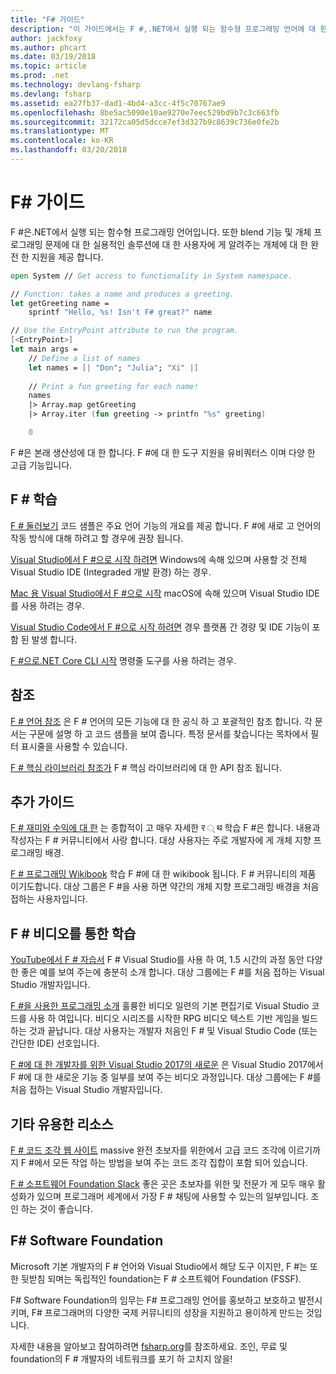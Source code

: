 ```yaml
---
title: "F# 가이드"
description: "이 가이드에서는 F #,.NET에서 실행 되는 함수형 프로그래밍 언어에 대 한 다양 한 교육 자료에 대 한 개요를 제공 합니다."
author: jackfoxy
ms.author: phcart
ms.date: 03/19/2018
ms.topic: article
ms.prod: .net
ms.technology: devlang-fsharp
ms.devlang: fsharp
ms.assetid: ea27fb37-dad1-4bd4-a3cc-4f5c70767ae9
ms.openlocfilehash: 8be5ac5090e10ae9270e7eec529bd9b7c3c663fb
ms.sourcegitcommit: 32172ca05d5dcce7ef3d327b9c8639c736e0fe2b
ms.translationtype: MT
ms.contentlocale: ko-KR
ms.lasthandoff: 03/20/2018
---
```

# <a name="f-guide"></a>F# 가이드

F #은.NET에서 실행 되는 함수형 프로그래밍 언어입니다. 또한 blend 기능 및 개체 프로그래밍 문제에 대 한 실용적인 솔루션에 대 한 사용자에 게 알려주는 개체에 대 한 완전 한 지원을 제공 합니다.

```fsharp
open System // Get access to functionality in System namespace.

// Function: takes a name and produces a greeting.
let getGreeting name =
    sprintf "Hello, %s! Isn't F# great?" name

// Use the EntryPoint attribute to run the program.
[<EntryPoint>]
let main args =
    // Define a list of names
    let names = [| "Don"; "Julia"; "Xi" |]
    
    // Print a fun greeting for each name!
    names
    |> Array.map getGreeting
    |> Array.iter (fun greeting -> printfn "%s" greeting)

    0
```

F #은 본래 생산성에 대 한 합니다. F #에 대 한 도구 지원을 유비쿼터스 이며 다양 한 고급 기능입니다.

## <a name="learning-f"></a>F # 학습 #

[F # 둘러보기](tour.md) 코드 샘플은 주요 언어 기능의 개요를 제공 합니다. F #에 새로 고 언어의 작동 방식에 대해 하려고 할 경우에 권장 됩니다.

[Visual Studio에서 F #으로 시작 하려면](get-started/get-started-visual-studio.md) Windows에 속해 있으며 사용할 것 전체 Visual Studio IDE (Integraded 개발 환경) 하는 경우.

[Mac 용 Visual Studio에서 F #으로 시작](get-started/get-started-with-visual-studio-for-mac.md) macOS에 속해 있으며 Visual Studio IDE를 사용 하려는 경우.

[Visual Studio Code에서 F #으로 시작 하려면](get-started/get-started-vscode.md) 경우 플랫폼 간 경량 및 IDE 기능이 포함 된 발생 합니다.

[F #으로.NET Core CLI 시작](get-started/get-started-command-line.md) 명령줄 도구를 사용 하려는 경우.

## <a name="references"></a>참조

[F # 언어 참조](language-reference/index.md) 은 F # 언어의 모든 기능에 대 한 공식 하 고 포괄적인 참조 합니다. 각 문서는 구문에 설명 하 고 코드 샘플을 보여 줍니다. 특정 문서를 찾습니다는 목차에서 필터 표시줄을 사용할 수 있습니다.

[F # 핵심 라이브러리 참조가](https://msdn.microsoft.com/visualfsharpdocs/conceptual/fsharp-core-library-reference) F # 핵심 라이브러리에 대 한 API 참조 됩니다.

## <a name="additional-guides"></a>추가 가이드

[F # 재미와 수익에 대 한](https://swlaschin.gitbooks.io/fsharpforfunandprofit/content/) 는 종합적이 고 매우 자세한 र ् थ 학습 F #은 합니다. 내용과 작성자는 F # 커뮤니티에서 사랑 합니다. 대상 사용자는 주로 개발자에 게 개체 지향 프로그래밍 배경.

[F # 프로그래밍 Wikibook](https://en.wikibooks.org/wiki/F_Sharp_Programming) 학습 F #에 대 한 wikibook 됩니다. F # 커뮤니티의 제품 이기도합니다. 대상 그룹은 F #을 사용 하면 약간의 개체 지향 프로그래밍 배경을 처음 접하는 사용자입니다.

## <a name="learn-f-through-videos"></a>F # 비디오를 통한 학습

[YouTube에서 F # 자습서](https://www.youtube.com/watch?v=c7eNDJN758U) F # Visual Studio를 사용 하 여, 1.5 시간의 과정 동안 다양 한 좋은 예를 보여 주는에 충분히 소개 합니다. 대상 그룹에는 F #를 처음 접하는 Visual Studio 개발자입니다.

[F #을 사용한 프로그래밍 소개](https://www.youtube.com/watch?v=Teak30_pXHk&list=PLEoMzSkcN8oNiJ67Hd7oRGgD1d4YBxYGC) 훌륭한 비디오 일련의 기본 편집기로 Visual Studio 코드를 사용 하 여입니다. 비디오 시리즈를 시작한 RPG 비디오 텍스트 기반 게임을 빌드하는 것과 끝납니다. 대상 사용자는 개발자 처음인 F # 및 Visual Studio Code (또는 간단한 IDE) 선호입니다.

[F #에 대 한 개발자를 위한 Visual Studio 2017의 새로운](https://www.linkedin.com/learning/what-s-new-in-visual-studio-2017-for-f-sharp-for-developers) 은 Visual Studio 2017에서 F #에 대 한 새로운 기능 중 일부를 보여 주는 비디오 과정입니다. 대상 그룹에는 F #를 처음 접하는 Visual Studio 개발자입니다.

## <a name="other-useful-resources"></a>기타 유용한 리소스

[F # 코드 조각 웹 사이트](http://www.fssnip.net) massive 완전 초보자를 위한에서 고급 코드 조각에 이르기까지 F #에서 모든 작업 하는 방법을 보여 주는 코드 조각 집합이 포함 되어 있습니다.

[F # 소프트웨어 Foundation Slack](http://fsharp.org/guides/slack/) 좋은 곳은 초보자를 위한 및 전문가 게 모두 매우 활성화가 있으며 프로그래머 세계에서 가장 F # 채팅에 사용할 수 있는의 일부입니다. 조인 하는 것이 좋습니다.

## <a name="the-f-software-foundation"></a>F# Software Foundation

Microsoft 기본 개발자의 F # 언어와 Visual Studio에서 해당 도구 이지만, F #는 또한 뒷받침 되며는 독립적인 foundation는 F # 소프트웨어 Foundation (FSSF).

F# Software Foundation의 임무는 F# 프로그래밍 언어를 홍보하고 보호하고 발전시키며, F# 프로그래머의 다양한 국제 커뮤니티의 성장을 지원하고 용이하게 만드는 것입니다.

자세한 내용을 알아보고 참여하려면 [fsharp.org](http://fsharp.org)를 참조하세요. 조인, 무료 및 foundation의 F # 개발자의 네트워크를 포기 하 고치지 않을!

